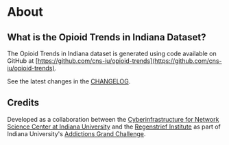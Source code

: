 # About

## What is the Opioid Trends in Indiana Dataset?

The Opioid Trends in Indiana dataset is generated using code available on GitHub at [https://github.com/cns-iu/opioid-trends](https://github.com/cns-iu/opioid-trends).

See the latest changes in the [CHANGELOG](CHANGELOG.md).

## Credits

Developed as a collaboration between the [Cyberinfrastructure for Network Science Center at Indiana University](http://cns.iu.edu/) and the [Regenstrief Institute](https://www.regenstrief.org/) as part of Indiana University's [Addictions Grand Challenge](https://addictions.iu.edu/responding-to-crisis/grand-challenge.html).
